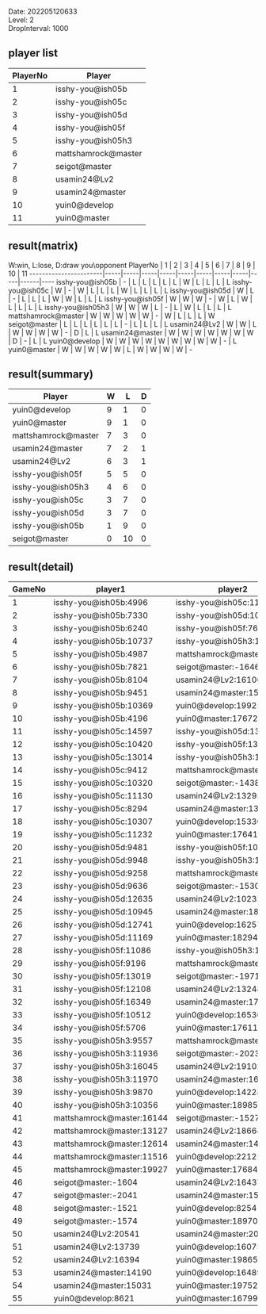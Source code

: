 Date: 202205120633  
Level: 2  
DropInterval: 1000  
## player list
PlayerNo  |  Player
----------|---------------------
1         |  isshy-you@ish05b
2         |  isshy-you@ish05c
3         |  isshy-you@ish05d
4         |  isshy-you@ish05f
5         |  isshy-you@ish05h3
6         |  mattshamrock@master
7         |  seigot@master
8         |  usamin24@Lv2
9         |  usamin24@master
10        |  yuin0@develop
11        |  yuin0@master
## result(matrix)
W:win, L:lose, D:draw
you\opponent PlayerNo  |  1  |  2  |  3  |  4  |  5  |  6  |  7  |  8  |  9  |  10  |  11
-----------------------|-----|-----|-----|-----|-----|-----|-----|-----|-----|------|----
isshy-you@ish05b       |  -  |  L  |  L  |  L  |  L  |  L  |  W  |  L  |  L  |  L   |  L
isshy-you@ish05c       |  W  |  -  |  W  |  L  |  L  |  L  |  W  |  L  |  L  |  L   |  L
isshy-you@ish05d       |  W  |  L  |  -  |  L  |  L  |  L  |  W  |  W  |  L  |  L   |  L
isshy-you@ish05f       |  W  |  W  |  W  |  -  |  W  |  L  |  W  |  L  |  L  |  L   |  L
isshy-you@ish05h3      |  W  |  W  |  W  |  L  |  -  |  L  |  W  |  L  |  L  |  L   |  L
mattshamrock@master    |  W  |  W  |  W  |  W  |  W  |  -  |  W  |  L  |  L  |  L   |  W
seigot@master          |  L  |  L  |  L  |  L  |  L  |  L  |  -  |  L  |  L  |  L   |  L
usamin24@Lv2           |  W  |  W  |  L  |  W  |  W  |  W  |  W  |  -  |  D  |  L   |  L
usamin24@master        |  W  |  W  |  W  |  W  |  W  |  W  |  W  |  D  |  -  |  L   |  L
yuin0@develop          |  W  |  W  |  W  |  W  |  W  |  W  |  W  |  W  |  W  |  -   |  L
yuin0@master           |  W  |  W  |  W  |  W  |  W  |  L  |  W  |  W  |  W  |  W   |  -
## result(summary)
Player               |  W  |  L   |  D
---------------------|-----|------|---
yuin0@develop        |  9  |  1   |  0
yuin0@master         |  9  |  1   |  0
mattshamrock@master  |  7  |  3   |  0
usamin24@master      |  7  |  2   |  1
usamin24@Lv2         |  6  |  3   |  1
isshy-you@ish05f     |  5  |  5   |  0
isshy-you@ish05h3    |  4  |  6   |  0
isshy-you@ish05c     |  3  |  7   |  0
isshy-you@ish05d     |  3  |  7   |  0
isshy-you@ish05b     |  1  |  9   |  0
seigot@master        |  0  |  10  |  0
## result(detail)
GameNo  |  player1                    |  player2
--------|-----------------------------|---------------------------
1       |  isshy-you@ish05b:4996      |  isshy-you@ish05c:11836
2       |  isshy-you@ish05b:7330      |  isshy-you@ish05d:10027
3       |  isshy-you@ish05b:6240      |  isshy-you@ish05f:7676
4       |  isshy-you@ish05b:10737     |  isshy-you@ish05h3:13738
5       |  isshy-you@ish05b:4987      |  mattshamrock@master:15913
6       |  isshy-you@ish05b:7821      |  seigot@master:-1646
7       |  isshy-you@ish05b:8104      |  usamin24@Lv2:16106
8       |  isshy-you@ish05b:9451      |  usamin24@master:15897
9       |  isshy-you@ish05b:10369     |  yuin0@develop:19925
10      |  isshy-you@ish05b:4196      |  yuin0@master:17672
11      |  isshy-you@ish05c:14597     |  isshy-you@ish05d:13416
12      |  isshy-you@ish05c:10420     |  isshy-you@ish05f:13544
13      |  isshy-you@ish05c:13014     |  isshy-you@ish05h3:13528
14      |  isshy-you@ish05c:9412      |  mattshamrock@master:17823
15      |  isshy-you@ish05c:10320     |  seigot@master:-1438
16      |  isshy-you@ish05c:11130     |  usamin24@Lv2:13293
17      |  isshy-you@ish05c:8294      |  usamin24@master:13619
18      |  isshy-you@ish05c:10307     |  yuin0@develop:15336
19      |  isshy-you@ish05c:11232     |  yuin0@master:17641
20      |  isshy-you@ish05d:9481      |  isshy-you@ish05f:10763
21      |  isshy-you@ish05d:9948      |  isshy-you@ish05h3:12186
22      |  isshy-you@ish05d:9258      |  mattshamrock@master:11096
23      |  isshy-you@ish05d:9636      |  seigot@master:-1530
24      |  isshy-you@ish05d:12635     |  usamin24@Lv2:10232
25      |  isshy-you@ish05d:10945     |  usamin24@master:18996
26      |  isshy-you@ish05d:12741     |  yuin0@develop:16257
27      |  isshy-you@ish05d:11169     |  yuin0@master:18294
28      |  isshy-you@ish05f:11086     |  isshy-you@ish05h3:10786
29      |  isshy-you@ish05f:9196      |  mattshamrock@master:13994
30      |  isshy-you@ish05f:13019     |  seigot@master:-1971
31      |  isshy-you@ish05f:12108     |  usamin24@Lv2:13248
32      |  isshy-you@ish05f:16349     |  usamin24@master:17195
33      |  isshy-you@ish05f:10512     |  yuin0@develop:16530
34      |  isshy-you@ish05f:5706      |  yuin0@master:17611
35      |  isshy-you@ish05h3:9557     |  mattshamrock@master:9853
36      |  isshy-you@ish05h3:11936    |  seigot@master:-2023
37      |  isshy-you@ish05h3:16045    |  usamin24@Lv2:19102
38      |  isshy-you@ish05h3:11970    |  usamin24@master:16407
39      |  isshy-you@ish05h3:9870     |  yuin0@develop:14228
40      |  isshy-you@ish05h3:10356    |  yuin0@master:18985
41      |  mattshamrock@master:16144  |  seigot@master:-1527
42      |  mattshamrock@master:13127  |  usamin24@Lv2:18664
43      |  mattshamrock@master:12614  |  usamin24@master:14713
44      |  mattshamrock@master:11516  |  yuin0@develop:22125
45      |  mattshamrock@master:19927  |  yuin0@master:17684
46      |  seigot@master:-1604        |  usamin24@Lv2:16437
47      |  seigot@master:-2041        |  usamin24@master:15407
48      |  seigot@master:-1521        |  yuin0@develop:8254
49      |  seigot@master:-1574        |  yuin0@master:18970
50      |  usamin24@Lv2:20541         |  usamin24@master:20541
51      |  usamin24@Lv2:13739         |  yuin0@develop:16075
52      |  usamin24@Lv2:16394         |  yuin0@master:19865
53      |  usamin24@master:14190      |  yuin0@develop:16489
54      |  usamin24@master:15031      |  yuin0@master:19752
55      |  yuin0@develop:8621         |  yuin0@master:16799

